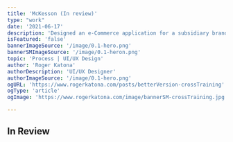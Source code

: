 ```yaml
---
title: 'McKesson (In review)'
type: "work"
date: '2021-06-17'
description: 'Designed an e-Commerce application for a subsidiary brand of McKesson'
isFeatured: 'false'
bannerImageSource: '/image/0.1-hero.png'
bannerSMImageSource: '/image/0.1-heron.png'
topic: 'Process | UI/UX Design'
author: 'Roger Katona'
authorDescription: 'UI/UX Designer'
authorImageSource: '/image/0.1-hero.png'
ogURL: 'https://www.rogerkatona.com/posts/betterVersion-crossTraining'
ogType: 'article'
ogImage: 'https://www.rogerkatona.com/image/bannerSM-crossTraining.jpg'

---
```


## In Review


    


